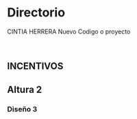 # Directorio
CINTIA HERRERA
Nuevo Codigo o proyecto
<HEAD><!-- HTML shimon Respond.js IE8 support of HTML5 elements an media quieries --><!-- WARNING: Respond.js doesn't work if you view the page via file:// --><!-- XYZ --></HEAD>
<BODY id=p"page-top" class="index"> <!-- Navigation --> <nav class="navbar navbar-default navbar-fixed-top">

<h1>INCENTIVOS </h1> <h2>Altura 2 </h2><h3> Diseño 3 </h3></BODY>
